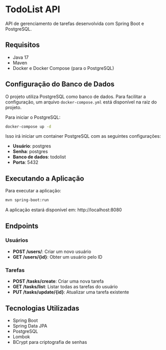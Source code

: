 # TodoList API

API de gerenciamento de tarefas desenvolvida com Spring Boot e PostgreSQL.

## Requisitos

- Java 17
- Maven
- Docker e Docker Compose (para o PostgreSQL)

## Configuração do Banco de Dados

O projeto utiliza PostgreSQL como banco de dados. Para facilitar a configuração, um arquivo `docker-compose.yml` está disponível na raiz do projeto.

Para iniciar o PostgreSQL:

```bash
docker-compose up -d
```

Isso irá iniciar um container PostgreSQL com as seguintes configurações:
- **Usuário**: postgres
- **Senha**: postgres
- **Banco de dados**: todolist
- **Porta**: 5432

## Executando a Aplicação

Para executar a aplicação:

```bash
mvn spring-boot:run
```

A aplicação estará disponível em: http://localhost:8080

## Endpoints

### Usuários

- **POST /users/**: Criar um novo usuário
- **GET /users/{id}**: Obter um usuário pelo ID

### Tarefas

- **POST /tasks/create**: Criar uma nova tarefa
- **GET /tasks/list**: Listar todas as tarefas do usuário
- **PUT /tasks/update/{id}**: Atualizar uma tarefa existente

## Tecnologias Utilizadas

- Spring Boot
- Spring Data JPA
- PostgreSQL
- Lombok
- BCrypt para criptografia de senhas 